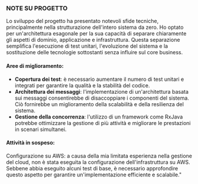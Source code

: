 ### NOTE SU PROGETTO
Lo sviluppo del progetto ha presentato notevoli sfide tecniche, principalmente nella strutturazione dell'intero sistema da zero. Ho optato per un'architettura esagonale per la sua capacità di separare chiaramente gli aspetti di dominio, applicazione e infrastruttura. Questa separazione semplifica l'esecuzione di test unitari, l'evoluzione del sistema e la sostituzione delle tecnologie sottostanti senza influire sul core business.

#### Aree di miglioramento:

* **Copertura dei test**: è necessario aumentare il numero di test unitari e integrati per garantire la qualità e la stabilità del codice.
* **Architettura dei messaggi**: l'implementazione di un'architettura basata sui messaggi consentirebbe di disaccoppiare i componenti del sistema. Ciò fornirebbe un miglioramento della scalabilità e della resilienza del sistema.
* **Gestione della concorrenza**: l'utilizzo di un framework come RxJava potrebbe ottimizzare la gestione di più attività e migliorare le prestazioni in scenari simultanei.

#### Attività in sospeso:

Configurazione su AWS: a causa della mia limitata esperienza nella gestione del cloud, non è stata eseguita la configurazione dell'infrastruttura su AWS. Sebbene abbia eseguito alcuni test di base, è necessario approfondire questo aspetto per garantire un'implementazione efficiente e scalabile."